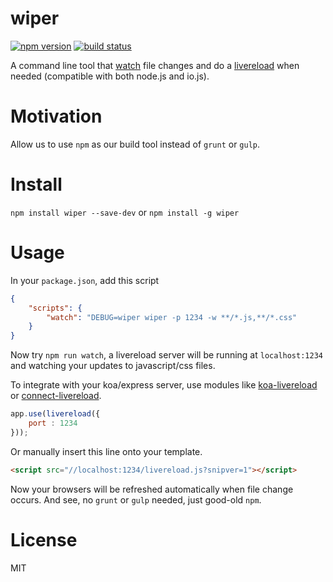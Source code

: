 
wiper
=====

[![npm version][npm-image]][npm-url]
[![build status][travis-image]][travis-url]

A command line tool that [watch](https://github.com/paulmillr/chokidar) file changes and do a [livereload](https://github.com/mklabs/tiny-lr) when needed (compatible with both node.js and io.js).


# Motivation

Allow us to use `npm` as our build tool instead of `grunt` or `gulp`.


# Install

`npm install wiper --save-dev` or `npm install -g wiper`


# Usage

In your `package.json`, add this script

```json
{
	"scripts": {
		"watch": "DEBUG=wiper wiper -p 1234 -w **/*.js,**/*.css"
	}
}
```

Now try `npm run watch`, a livereload server will be running at `localhost:1234` and watching your updates to javascript/css files.

To integrate with your koa/express server, use modules like [koa-livereload](https://github.com/yosuke-furukawa/koa-livereload) or [connect-livereload](https://github.com/intesso/connect-livereload).

```javascript
app.use(livereload({
	port : 1234
}));
```

Or manually insert this line onto your template.

```html
<script src="//localhost:1234/livereload.js?snipver=1"></script>
```

Now your browsers will be refreshed automatically when file change occurs. And see, no `grunt` or `gulp` needed, just good-old `npm`.


# License

MIT

[npm-image]: https://img.shields.io/npm/v/wiper.svg?style=flat-square
[npm-url]: https://www.npmjs.com/package/wiper
[travis-image]: https://img.shields.io/travis/bitinn/wiper.svg?style=flat-square
[travis-url]: https://travis-ci.org/bitinn/wiper
